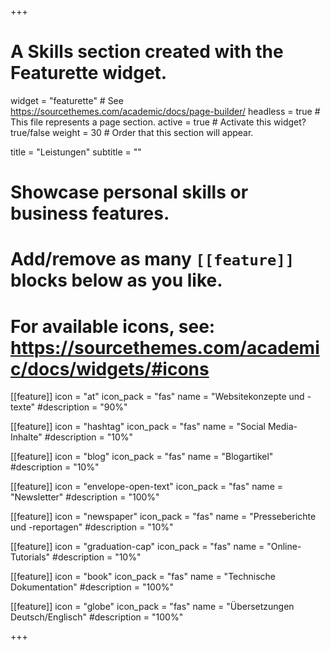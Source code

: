 +++
# A Skills section created with the Featurette widget.
widget = "featurette"  # See https://sourcethemes.com/academic/docs/page-builder/
headless = true  # This file represents a page section.
active = true  # Activate this widget? true/false
weight = 30  # Order that this section will appear.

title = "Leistungen"
subtitle = ""

# Showcase personal skills or business features.
# 
# Add/remove as many `[[feature]]` blocks below as you like.
# 
# For available icons, see: https://sourcethemes.com/academic/docs/widgets/#icons

[[feature]]
  icon = "at"
  icon_pack = "fas"
  name = "Websitekonzepte und -texte"
  #description = "90%"

[[feature]]
  icon = "hashtag"
  icon_pack = "fas"
  name = "Social Media-Inhalte"
  #description = "10%"

[[feature]]
  icon = "blog"
  icon_pack = "fas"
  name = "Blogartikel"
  #description = "10%"
  
[[feature]]
  icon = "envelope-open-text"
  icon_pack = "fas"
  name = "Newsletter"
  #description = "100%"  

[[feature]]
  icon = "newspaper"
  icon_pack = "fas"
  name = "Presseberichte und -reportagen"
  #description = "10%"

[[feature]]
  icon = "graduation-cap"
  icon_pack = "fas"
  name = "Online-Tutorials"
  #description = "10%"
  
[[feature]]
  icon = "book"
  icon_pack = "fas"
  name = "Technische Dokumentation"
  #description = "100%" 
  
[[feature]]
  icon = "globe"
  icon_pack = "fas"
  name = "Übersetzungen Deutsch/Englisch"
  #description = "100%" 

+++
